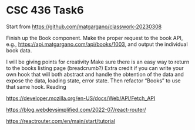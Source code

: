 # CSC 436 Task6
Start from https://github.com/matgargano/classwork-20230308

Finish up the Book component. Make the proper request to the book API, e.g., https://api.matgargano.com/api/books/1003, and output the individual book data.

I will be giving points for creativity
Make sure there is an easy way to return to the books listing page (breadcrumb?)
Extra credit if you can write your own hook that will both abstract and handle the obtention of the data and expose the data, loading state, error state. Then refactor “Books” to use that same hook.
Reading

https://developer.mozilla.org/en-US/docs/Web/API/Fetch_API

https://blog.webdevsimplified.com/2022-07/react-router/

https://reactrouter.com/en/main/start/tutorial
